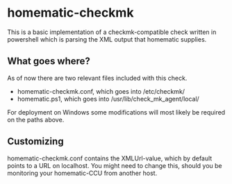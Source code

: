 # homematic-checkmk

This is a basic implementation of a checkmk-compatible check written in powershell which is parsing the XML output that homematic supplies.

## What goes where?

As of now there are two relevant files included with this check.

* homematic-checkmk.conf, which goes into /etc/checkmk/
* homematic.ps1, which goes into /usr/lib/check_mk_agent/local/

For deployment on Windows some modifications will most likely be required on the paths above.

## Customizing

homematic-checkmk.conf contains the XMLUrl-value, which by default points to a URL on localhost. You might need to change this, should you be monitoring your homematic-CCU from another host.
